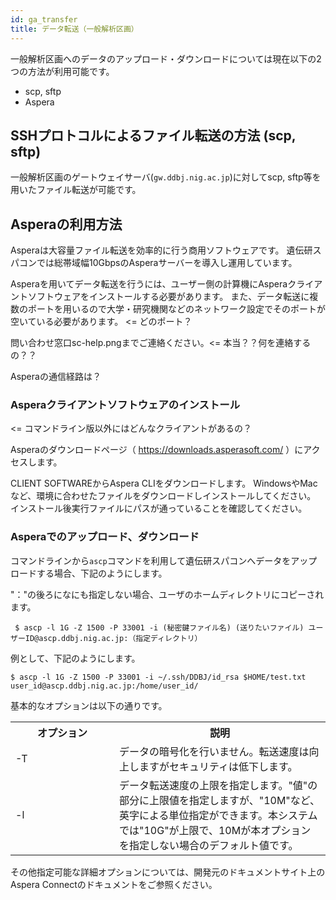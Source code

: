 ```yaml
---
id: ga_transfer
title: データ転送（一般解析区画）
---
```



一般解析区画へのデータのアップロード・ダウンロードについては現在以下の2つの方法が利用可能です。


- scp, sftp
- Aspera


##  SSHプロトコルによるファイル転送の方法 (scp, sftp)

一般解析区画のゲートウェイサーバ(`gw.ddbj.nig.ac.jp`)に対してscp, sftp等を用いたファイル転送が可能です。
 

 
## Asperaの利用方法

Asperaは大容量ファイル転送を効率的に行う商用ソフトウェアです。
遺伝研スパコンでは総帯域幅10GbpsのAsperaサーバーを導入し運用しています。

Asperaを用いてデータ転送を行うには、ユーザー側の計算機にAsperaクライアントソフトウェアをインストールする必要があります。
また、データ転送に複数のポートを用いるので大学・研究機関などのネットワーク設定でそのポートが空いている必要があります。
<= どのポート？

問い合わせ窓口sc-help.pngまでご連絡ください。<= 本当？？何を連絡するの？？

Asperaの通信経路は？


### Asperaクライアントソフトウェアのインストール

<= コマンドライン版以外にはどんなクライアントがあるの？


Asperaのダウンロードページ（ https://downloads.asperasoft.com/ ）にアクセスします。

CLIENT SOFTWAREからAspera CLIをダウンロードします。
WindowsやMacなど、環境に合わせたファイルをダウンロードしインストールしてください。
インストール後実行ファイルにパスが通っていることを確認してください。


### Asperaでのアップロード、ダウンロード

コマンドラインから`ascp`コマンドを利用して遺伝研スパコンへデータをアップロードする場合、下記のようにします。

"："の後ろになにも指定しない場合、ユーザのホームディレクトリにコピーされます。

```
 $ ascp -l 1G -Z 1500 -P 33001 -i (秘密鍵ファイル名) (送りたいファイル) ユーザーID@ascp.ddbj.nig.ac.jp:（指定ディレクトリ）
```

 例として、下記のようにします。

```
$ ascp -l 1G -Z 1500 -P 33001 -i ~/.ssh/DDBJ/id_rsa $HOME/test.txt user_id@ascp.ddbj.nig.ac.jp:/home/user_id/
```
 
基本的なオプションは以下の通りです。

<table>
<tr>
  <th width="150">オプション</th>
  <th>説明</th>
</tr>
<tr>
  <td>-T</td>
  <td>データの暗号化を行いません。転送速度は向上しますがセキュリティは低下します。</td>
</tr>
<tr>
  <td>-l </td>
  <td>データ転送速度の上限を指定します。"値"の部分に上限値を指定しますが、"10M"など、英字による単位指定ができます。本システムでは"10G"が上限で、10Mが本オプションを指定しない場合のデフォルト値です。</td>
</tr>
</table>


その他指定可能な詳細オプションについては、開発元のドキュメントサイト上のAspera Connectのドキュメントをご参照ください。

